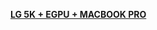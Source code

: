 [**LG 5K + EGPU + MACBOOK PRO**](https://egpu.io/forums/gpu-monitor-peripherals/lg-5k-egpu-macbook-pro/)